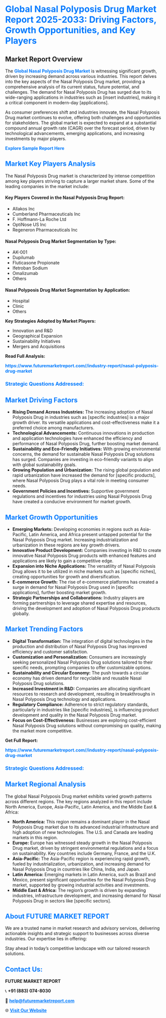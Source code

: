 <h1 style="color: #007BFF;">Global Nasal Polyposis Drug Market Report 2025-2033: Driving Factors, Growth Opportunities, and Key Players</h1>

<section id="overview">
<h2>Market Report Overview</h2>
<p>The <a href="https://www.futuremarketreport.com//industry-report/nasal-polyposis-drug-market" style="color: #007BFF; text-decoration: none;"><strong>Global Nasal Polyposis Drug Market</strong></a> is witnessing significant growth, driven by increasing demand across various industries. This report delves into the key aspects of the Nasal Polyposis Drug market, providing a comprehensive analysis of its current status, future potential, and challenges. The demand for Nasal Polyposis Drug has surged due to its wide-ranging applications in industries such as [insert industries], making it a critical component in modern-day [applications].</p>
<p>As consumer preferences shift and industries innovate, the Nasal Polyposis Drug market continues to evolve, offering both challenges and opportunities for stakeholders. The global market is expected to expand at a substantial compound annual growth rate (CAGR) over the forecast period, driven by technological advancements, emerging applications, and increasing investments by major players.</p>
</section>

<section id="overview">
<p><a href="https://www.futuremarketreport.com//request-sample/reportId=52598" style="color: #007BFF; text-decoration: none;"><strong>Explore Sample Report Here</strong></a></p>
</section>

<section id="key-players">
<h2 style="color: #007BFF;">Market Key Players Analysis</h2>
<p>The Nasal Polyposis Drug market is characterized by intense competition among key players striving to capture a larger market share. Some of the leading companies in the market include:</p>
<h4>Key Players Covered in the Nasal Polyposis Drug Report:</h4>
<ul><li>Allakos Inc</li><li>Cumberland Pharmaceuticals Inc</li><li>F. Hoffmann-La Roche Ltd</li><li>OptiNose US Inc</li><li>Regeneron Pharmaceuticals Inc</li></ul>
<h4>Nasal Polyposis Drug Market Segmentation by Type:</h4>
<ul><li>AK-001</li><li>Dupilumab</li><li>Fluticasone Propionate</li><li>Ifetroban Sodium</li><li>Omalizumab</li><li>Others</li></ul>

<h4>Nasal Polyposis Drug Market Segmentation by Application:</h4>
<ul><li>Hospital</li><li>Clinic</li><li>Others</li></ul>
<p><strong>Key Strategies Adopted by Market Players:</strong></p>
<ul>
<li>Innovation and R&D</li>
<li>Geographical Expansion</li>
<li>Sustainability Initiatives</li>
<li>Mergers and Acquisitions</li>
</ul>
</section>

<section>
<p><strong>Read Full Analysis: </strong></p><a href="https://www.futuremarketreport.com//industry-report/nasal-polyposis-drug-market" style="color: #007BFF; text-decoration: none;"><strong>https://www.futuremarketreport.com//industry-report/nasal-polyposis-drug-market</strong></a>
<h3 style="color: #007BFF;">Strategic Questions Addressed:</h3>
</section>

<section id="driving-factors">
<h2 style="color: #007BFF;">Market Driving Factors</h2>
<ul>
<li><strong>Rising Demand Across Industries:</strong> The increasing adoption of Nasal Polyposis Drug in industries such as [specific industries] is a major growth driver. Its versatile applications and cost-effectiveness make it a preferred choice among manufacturers.</li>
<li><strong>Technological Advancements:</strong> Continuous innovations in production and application technologies have enhanced the efficiency and performance of Nasal Polyposis Drug, further boosting market demand.</li>
<li><strong>Sustainability and Eco-Friendly Initiatives:</strong> With growing environmental concerns, the demand for sustainable Nasal Polyposis Drug solutions has surged. Companies are investing in eco-friendly variants to align with global sustainability goals.</li>
<li><strong>Growing Population and Urbanization:</strong> The rising global population and rapid urbanization have increased the demand for [specific products], where Nasal Polyposis Drug plays a vital role in meeting consumer needs.</li>
<li><strong>Government Policies and Incentives:</strong> Supportive government regulations and incentives for industries using Nasal Polyposis Drug have created a conducive environment for market growth.</li>
</ul>
</section>

<section id="growth-opportunities">
<h2 style="color: #007BFF;">Market Growth Opportunities</h2>
<ul>
<li><strong>Emerging Markets:</strong> Developing economies in regions such as Asia-Pacific, Latin America, and Africa present untapped potential for the Nasal Polyposis Drug market. Increasing industrialization and urbanization in these regions are key growth drivers.</li>
<li><strong>Innovative Product Development:</strong> Companies investing in R&D to create innovative Nasal Polyposis Drug products with enhanced features and applications are likely to gain a competitive edge.</li>
<li><strong>Expansion into Niche Applications:</strong> The versatility of Nasal Polyposis Drug allows it to be utilized in niche markets such as [specific niches], creating opportunities for growth and diversification.</li>
<li><strong>E-commerce Growth:</strong> The rise of e-commerce platforms has created a surge in demand for Nasal Polyposis Drug used in [specific applications], further boosting market growth.</li>
<li><strong>Strategic Partnerships and Collaborations:</strong> Industry players are forming partnerships to leverage shared expertise and resources, driving the development and adoption of Nasal Polyposis Drug products globally.</li>
</ul>
</section>

<section id="trending-factors">
<h2 style="color: #007BFF;">Market Trending Factors</h2>
<ul>
<li><strong>Digital Transformation:</strong> The integration of digital technologies in the production and distribution of Nasal Polyposis Drug has improved efficiency and customer satisfaction.</li>
<li><strong>Customization and Personalization:</strong> Consumers are increasingly seeking personalized Nasal Polyposis Drug solutions tailored to their specific needs, prompting companies to offer customizable options.</li>
<li><strong>Sustainability and Circular Economy:</strong> The push towards a circular economy has driven demand for recyclable and reusable Nasal Polyposis Drug solutions.</li>
<li><strong>Increased Investment in R&D:</strong> Companies are allocating significant resources to research and development, resulting in breakthroughs in Nasal Polyposis Drug technology and applications.</li>
<li><strong>Regulatory Compliance:</strong> Adherence to strict regulatory standards, particularly in industries like [specific industries], is influencing product development and quality in the Nasal Polyposis Drug market.</li>
<li><strong>Focus on Cost-Effectiveness:</strong> Businesses are exploring cost-efficient Nasal Polyposis Drug solutions without compromising on quality, making the market more competitive.</li>
</ul>
</section>

<section>
<p><strong>Get Full Report: </strong></p><a href="https://www.futuremarketreport.com//industry-report/nasal-polyposis-drug-market" style="color: #007BFF; text-decoration: none;"><strong>https://www.futuremarketreport.com//industry-report/nasal-polyposis-drug-market</strong></a>
<h3 style="color: #007BFF;">Strategic Questions Addressed:</h3>
</section>


<section id="regional-analysis">
<h2 style="color: #007BFF;">Market Regional Analysis</h2>
<p>The global Nasal Polyposis Drug market exhibits varied growth patterns across different regions. The key regions analyzed in this report include North America, Europe, Asia-Pacific, Latin America, and the Middle East & Africa:</p>
<ul>
<li><strong>North America:</strong> This region remains a dominant player in the Nasal Polyposis Drug market due to its advanced industrial infrastructure and high adoption of new technologies. The U.S. and Canada are leading markets in this region.</li>
<li><strong>Europe:</strong> Europe has witnessed steady growth in the Nasal Polyposis Drug market, driven by stringent environmental regulations and a focus on sustainability. Key countries include Germany, France, and the U.K.</li>
<li><strong>Asia-Pacific:</strong> The Asia-Pacific region is experiencing rapid growth, fueled by industrialization, urbanization, and increasing demand for Nasal Polyposis Drug in countries like China, India, and Japan.</li>
<li><strong>Latin America:</strong> Emerging markets in Latin America, such as Brazil and Mexico, present significant opportunities for the Nasal Polyposis Drug market, supported by growing industrial activities and investments.</li>
<li><strong>Middle East & Africa:</strong> The region’s growth is driven by expanding industries, infrastructure development, and increasing demand for Nasal Polyposis Drug in sectors like [specific sectors].</li>
</ul>
</section>

<footer>
<h2 style="color: #007BFF;">About FUTURE MARKET REPORT</h2>
<p>We are a trusted name in market research and advisory services, delivering actionable insights and strategic support to businesses across diverse industries. Our expertise lies in offering:</p>

<p>Stay ahead in today’s competitive landscape with our tailored research solutions.</p>

<h2 style="color: #007BFF;">Contact Us:</h2>
<p><strong>FUTURE MARKET REPORT</strong></p>
<p>📞 <strong>+91 (883) 074-8030</strong></p>
<p>📧 <strong><a href="mailto:help@futuremarketreport.com" style="color: #007BFF;">help@futuremarketreport.com</a></strong></p>
<p>🌐 <strong><a href="https://www.futuremarketreport.com/" style="color: #007BFF;">Visit Our Website</a></strong></p>
</footer>